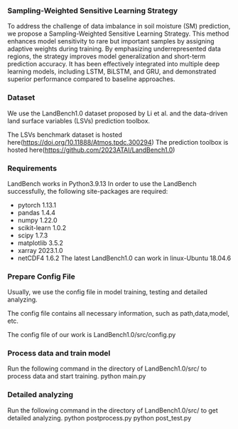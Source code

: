 ### Sampling-Weighted Sensitive Learning Strategy
To address the challenge of data imbalance in soil moisture (SM) prediction, we propose a Sampling-Weighted Sensitive Learning Strategy. This method enhances model sensitivity to rare but important samples by assigning adaptive weights during training. By emphasizing underrepresented data regions, the strategy improves model generalization and short-term prediction accuracy. It has been effectively integrated into multiple deep learning models, including LSTM, BiLSTM, and GRU, and demonstrated superior performance compared to baseline approaches.

### Dataset
We use the LandBench1.0 dataset proposed by Li et al. and the data-driven land surface variables (LSVs) prediction toolbox.

The LSVs benchmark dataset is hosted here(https://doi.org/10.11888/Atmos.tpdc.300294)
The prediction toolbox is hosted here(https://github.com/2023ATAI/LandBench1.0)

### Requirements
LandBench works in Python3.9.13
In order to use the LandBench successfully, the following site-packages are required:

- pytorch 1.13.1
- pandas 1.4.4
- numpy 1.22.0
- scikit-learn 1.0.2
- scipy 1.7.3
- matplotlib 3.5.2
- xarray 2023.1.0
- netCDF4 1.6.2
The latest LandBench1.0 can work in linux-Ubuntu 18.04.6

### Prepare Config File
Usually, we use the config file in model training, testing and detailed analyzing.

The config file contains all necessary information, such as path,data,model, etc.

The config file of our work is LandBench1.0/src/config.py

### Process data and train model
Run the following command in the directory of LandBench1.0/src/ to process data and start training.
python main.py 

### Detailed analyzing
Run the following command in the directory of LandBench1.0/src/ to get detailed analyzing.
python postprocess.py 
python post_test.py 
